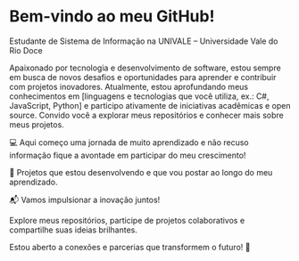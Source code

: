#                                                                      Bem-vindo ao meu GitHub!


Estudante de Sistema de Informação na UNIVALE – Universidade Vale do Rio Doce

Apaixonado por tecnologia e desenvolvimento de software, estou sempre em busca de novos desafios e oportunidades para aprender e contribuir com projetos inovadores. Atualmente, estou aprofundando meus conhecimentos em [linguagens e tecnologias que você utiliza, ex.: C#, JavaScript, Python] e participo ativamente de iniciativas acadêmicas e open source. Convido você a explorar meus repositórios e conhecer mais sobre meus projetos.

💻 Aqui começo uma jornada de muito aprendizado e não recuso informação fique a avontade em participar do meu crescimento!


🌟 Projetos que estou desenvolvendo e que vou postar ao longo do meu aprendizado.


📬 Vamos impulsionar a inovação juntos! 

Explore meus repositórios, participe de projetos colaborativos e compartilhe suas ideias brilhantes. 

Estou aberto a conexões e parcerias que transformem o futuro! 🚀
